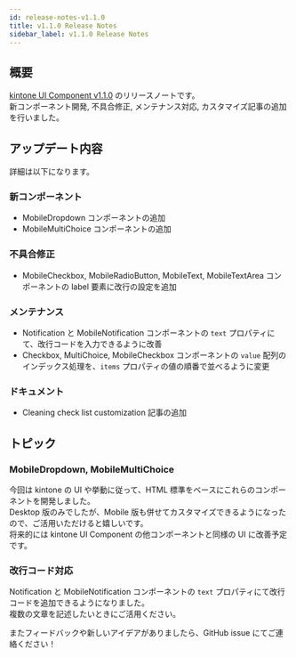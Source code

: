 ```yaml
---
id: release-notes-v1.1.0
title: v1.1.0 Release Notes
sidebar_label: v1.1.0 Release Notes
---
```


## 概要

[kintone UI Component v1.1.0](https://github.com/kintone-labs/kintone-ui-component/releases/tag/v1.1.0) のリリースノートです。<br/>
新コンポーネント開発, 不具合修正, メンテナンス対応, カスタマイズ記事の追加を行いました。

## アップデート内容

詳細は以下になります。

### 新コンポーネント
- MobileDropdown コンポーネントの追加
- MobileMultiChoice コンポーネントの追加

### 不具合修正
- MobileCheckbox, MobileRadioButton, MobileText, MobileTextArea コンポーネントの label 要素に改行の設定を追加

### メンテナンス
- Notification と MobileNotification コンポーネントの `text` プロパティにて、改行コードを入力できるように改善
- Checkbox, MultiChoice, MobileCheckbox コンポーネントの `value` 配列のインデックス処理を、`items` プロパティの値の順番で並べるように変更

### ドキュメント
- Cleaning check list customization 記事の追加

## トピック
### MobileDropdown, MobileMultiChoice
今回は kintone の UI や挙動に従って、HTML 標準をベースにこれらのコンポーネントを開発しました。<br/>
Desktop 版のみでしたが、Mobile 版も併せてカスタマイズできるようになったので、ご活用いただけると嬉しいです。<br/>
将来的には kintone UI Component の他コンポーネントと同様の UI に改善予定です。

### 改行コード対応
Notification と MobileNotification コンポーネントの `text` プロパティにて改行コードを追加できるようになりました。<br/>
複数の文章を記述したいときにご活用ください。

またフィードバックや新しいアイデアがありましたら、GitHub issue にてご連絡ください！
